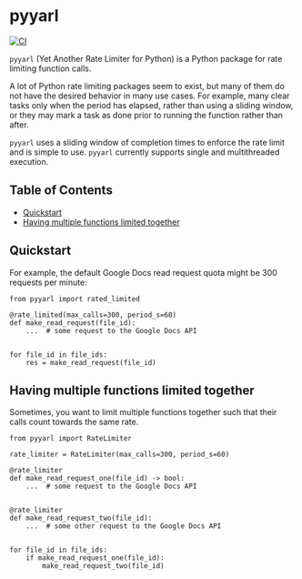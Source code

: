 # pyyarl
[![CI](https://github.com/jeremyephron/pyterminate/actions/workflows/ci.yml/badge.svg)](https://github.com/jeremyephron/pyterminate/actions/workflows/ci.yml)

`pyyarl` (Yet Another Rate Limiter for Python) is a Python package for rate
limiting function calls.

A lot of Python rate limiting packages seem to exist, but many of them do not
have the desired behavior in many use cases. For example, many clear tasks only
when the period has elapsed, rather than using a sliding window, or they may
mark a task as done prior to running the function rather than after.

`pyyarl` uses a sliding window of completion times to enforce the rate limit and
is simple to use. `pyyarl` currently supports single and multithreaded execution.

## Table of Contents

- [Quickstart](#quickstart)
- [Having multiple functions limited
  together](#having-multiple-functions-limited-together)

## Quickstart

For example, the default Google Docs read request quota might be 300 requests
per minute:

```python3
from pyyarl import rated_limited

@rate_limited(max_calls=300, period_s=60)
def make_read_request(file_id):
    ...  # some request to the Google Docs API


for file_id in file_ids:
    res = make_read_request(file_id)
```

## Having multiple functions limited together

Sometimes, you want to limit multiple functions together such that their calls
count towards the same rate.

```python3
from pyyarl import RateLimiter

rate_limiter = RateLimiter(max_calls=300, period_s=60)

@rate_limiter
def make_read_request_one(file_id) -> bool:
    ...  # some request to the Google Docs API


@rate_limiter
def make_read_request_two(file_id):
    ...  # some other request to the Google Docs API


for file_id in file_ids:
    if make_read_request_one(file_id):
        make_read_request_two(file_id)
```
